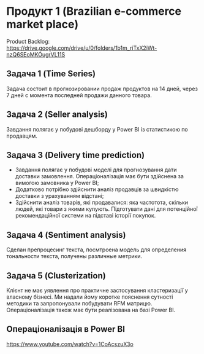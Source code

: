 # Продукт 1  (Brazilian e-commerce market place)

Product Backlog: https://drive.google.com/drive/u/0/folders/1b1m_riTxX2iWt-nzQ6SEoMKOugrVL11S

## Задача 1  (Time Series)
Задача состоит в прогнозировании продаж продуктов на 14 дней, через 7 дней с момента последней продажи данного товара.

## Задача 2  (Seller analysis)
Завдання полягає у побудові дешборду у Power BI із статистикою по продавцям.

## Задача 3  (Delivery time prediction)
- Завдання полягає у побудові моделі для прогнозування дати доставки замовлення. Операціоналізація має бути здійснена за вимогою замовника у Power BI;
- Додатково потрібно здійснити аналіз продавців за швидкістю доставки з урахуванням відстані;
- Здійснити аналіз товарів, які продавалися: яка частотота, скільки людей, які товари з якими купують. Підготувати дані для потенційної рекомендаційної системи на підставі історії покупок.

## Задача 4  (Sentiment analysis)
Сделан препроцесинг текста, посмтроена модель для определения тональности текста, получены различные метрики.

## Задача 5  (Clusterization)
Клієнт не має уявлення про практичне застосування кластеризації у власному бізнесі. Ми надали йому коротке пояснення сутності методики та запропонували побудувати RFM матрицю. Операціоналізація також має бути реалізована на базі Power BI.


## Операціоналізація в Power BI
https://www.youtube.com/watch?v=1CoAcszuX3o
